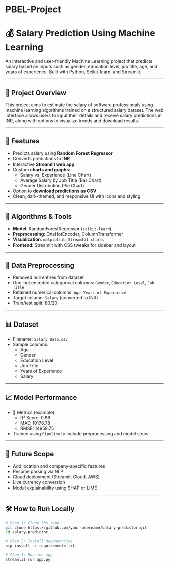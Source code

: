 # PBEL-Project
# 💰 Salary Prediction Using Machine Learning

An interactive and user-friendly Machine Learning project that predicts salary based on inputs such as gender, education level, job title, age, and years of experience. Built with Python, Scikit-learn, and Streamlit.

---

## 📌 Project Overview

This project aims to estimate the salary of software professionals using machine learning algorithms trained on a structured salary dataset. The web interface allows users to input their details and receive salary predictions in INR, along with options to visualize trends and download results.

---

## 🚀 Features

- Predicts salary using **Random Forest Regressor**
- Converts predictions to **INR**
- Interactive **Streamlit web app**
- Custom **charts and graphs**:
  - Salary vs. Experience (Line Chart)
  - Average Salary by Job Title (Bar Chart)
  - Gender Distribution (Pie Chart)
- Option to **download predictions as CSV**
- Clean, dark-themed, and responsive UI with icons and styling

---

## 🧠 Algorithms & Tools

- **Model**: RandomForestRegressor (`scikit-learn`)
- **Preprocessing**: OneHotEncoder, ColumnTransformer
- **Visualization**: `matplotlib`, `Streamlit charts`
- **Frontend**: Streamlit with CSS tweaks for sidebar and layout

---

## 🧹 Data Preprocessing

- Removed null entries from dataset
- One-hot encoded categorical columns: `Gender`, `Education Level`, `Job Title`
- Retained numerical columns: `Age`, `Years of Experience`
- Target column: `Salary` (converted to INR)
- Train/test split: 80/20

---

## 📊 Dataset

- Filename: `Salary Data.csv`
- Sample columns:
  - Age
  - Gender
  - Education Level
  - Job Title
  - Years of Experience
  - Salary

---

## 📈 Model Performance

- 📌 Metrics (example):
  - R² Score: 0.88
  - MAE: 10178.78
  - RMSE: 14958.75
- Trained using `Pipeline` to include preprocessing and model steps

---

## 🔮 Future Scope

- Add location and company-specific features
- Resume parsing via NLP
- Cloud deployment (Streamlit Cloud, AWS)
- Live currency conversion
- Model explainability using SHAP or LIME

---

## 🛠️ How to Run Locally

```bash
# Step 1: Clone the repo
git clone https://github.com/your-username/salary-predictor.git
cd salary-predictor

# Step 2: Install dependencies
pip install -r requirements.txt

# Step 3: Run the app
streamlit run app.py

